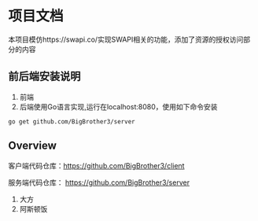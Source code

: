 # 项目文档
本项目模仿https://swapi.co/实现SWAPI相关的功能，添加了资源的授权访问部分的内容

## 前后端安装说明
1. 前端
2. 后端使用Go语言实现,运行在localhost:8080，使用如下命令安装
```
go get github.com/BigBrother3/server
```
##  Overview
客户端代码仓库：https://github.com/BigBrother3/client

服务端代码仓库：
https://github.com/BigBrother3/server

1. 大方
2. 阿斯顿饭
